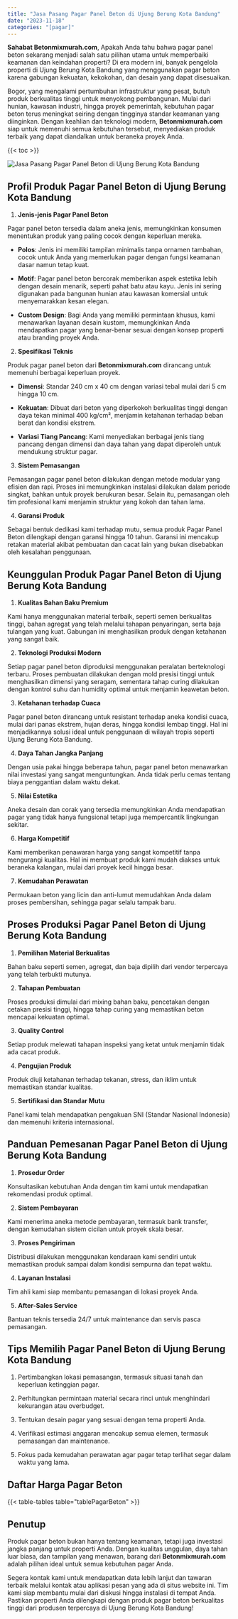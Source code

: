 ```yaml
---
title: "Jasa Pasang Pagar Panel Beton di Ujung Berung Kota Bandung"
date: "2023-11-18"
categories: "[pagar]"
---
```


**Sahabat Betonmixmurah.com**, Apakah Anda tahu bahwa pagar panel beton sekarang menjadi salah satu pilihan utama untuk memperbaiki keamanan dan keindahan properti? Di era modern ini, banyak pengelola properti di Ujung Berung Kota Bandung yang menggunakan pagar beton karena gabungan kekuatan, kekokohan, dan desain yang dapat disesuaikan.  

Bogor, yang mengalami pertumbuhan infrastruktur yang pesat, butuh produk berkualitas tinggi untuk menyokong pembangunan. Mulai dari hunian, kawasan industri, hingga proyek pemerintah, kebutuhan pagar beton terus meningkat seiring dengan tingginya standar keamanan yang diinginkan. Dengan keahlian dan teknologi modern, **Betonmixmurah.com** siap untuk memenuhi semua kebutuhan tersebut, menyediakan produk terbaik yang dapat diandalkan untuk beraneka proyek Anda.

{{< toc >}}

![Jasa Pasang Pagar Panel Beton di Ujung Berung Kota Bandung](/images/pagar/pagar-beton-15.jpg)

## Profil Produk Pagar Panel Beton di Ujung Berung Kota Bandung

1. **Jenis-jenis Pagar Panel Beton**  

Pagar panel beton tersedia dalam aneka jenis, memungkinkan konsumen menentukan produk yang paling cocok dengan keperluan mereka.  

- **Polos**: Jenis ini memiliki tampilan minimalis tanpa ornamen tambahan, cocok untuk Anda yang memerlukan pagar dengan fungsi keamanan dasar namun tetap kuat.  

- **Motif**: Pagar panel beton bercorak memberikan aspek estetika lebih dengan desain menarik, seperti pahat batu atau kayu. Jenis ini sering digunakan pada bangunan hunian atau kawasan komersial untuk menyemarakkan kesan elegan.  

- **Custom Design**: Bagi Anda yang memiliki permintaan khusus, kami menawarkan layanan desain kustom, memungkinkan Anda mendapatkan pagar yang benar-benar sesuai dengan konsep properti atau branding proyek Anda.  

2. **Spesifikasi Teknis**  

Produk pagar panel beton dari **Betonmixmurah.com** dirancang untuk memenuhi berbagai keperluan proyek.  

- **Dimensi**: Standar 240 cm x 40 cm dengan variasi tebal mulai dari 5 cm hingga 10 cm.  

- **Kekuatan**: Dibuat dari beton yang diperkokoh berkualitas tinggi dengan daya tekan minimal 400 kg/cm², menjamin ketahanan terhadap beban berat dan kondisi ekstrem.  

- **Variasi Tiang Pancang**: Kami menyediakan berbagai jenis tiang pancang dengan dimensi dan daya tahan yang dapat diperoleh untuk mendukung struktur pagar.  

3. **Sistem Pemasangan**  

Pemasangan pagar panel beton dilakukan dengan metode modular yang efisien dan rapi. Proses ini memungkinkan instalasi dilakukan dalam periode singkat, bahkan untuk proyek berukuran besar. Selain itu, pemasangan oleh tim profesional kami menjamin struktur yang kokoh dan tahan lama.  

4. **Garansi Produk**  

Sebagai bentuk dedikasi kami terhadap mutu, semua produk Pagar Panel Beton dilengkapi dengan garansi hingga 10 tahun. Garansi ini mencakup retakan material akibat pembuatan dan cacat lain yang bukan disebabkan oleh kesalahan penggunaan.

## Keunggulan Produk Pagar Panel Beton di Ujung Berung Kota Bandung 

1. **Kualitas Bahan Baku Premium**  

Kami hanya menggunakan material terbaik, seperti semen berkualitas tinggi, bahan agregat yang telah melalui tahapan penyaringan, serta baja tulangan yang kuat. Gabungan ini menghasilkan produk dengan ketahanan yang sangat baik.  

2. **Teknologi Produksi Modern**  

Setiap pagar panel beton diproduksi menggunakan peralatan berteknologi terbaru. Proses pembuatan dilakukan dengan mold presisi tinggi untuk menghasilkan dimensi yang seragam, sementara tahap curing dilakukan dengan kontrol suhu dan humidity optimal untuk menjamin keawetan beton.  

3. **Ketahanan terhadap Cuaca**  

Pagar panel beton dirancang untuk resistant terhadap aneka kondisi cuaca, mulai dari panas ekstrem, hujan deras, hingga kondisi lembap tinggi. Hal ini menjadikannya solusi ideal untuk penggunaan di wilayah tropis seperti Ujung Berung Kota Bandung.  

4. **Daya Tahan Jangka Panjang**  

Dengan usia pakai hingga beberapa tahun, pagar panel beton menawarkan nilai investasi yang sangat menguntungkan. Anda tidak perlu cemas tentang biaya penggantian dalam waktu dekat.  

5. **Nilai Estetika**  

Aneka desain dan corak yang tersedia memungkinkan Anda mendapatkan pagar yang tidak hanya fungsional tetapi juga mempercantik lingkungan sekitar.  

6. **Harga Kompetitif**  

Kami memberikan penawaran harga yang sangat kompetitif tanpa mengurangi kualitas. Hal ini membuat produk kami mudah diakses untuk beraneka kalangan, mulai dari proyek kecil hingga besar.  

7. **Kemudahan Perawatan**  

Permukaan beton yang licin dan anti-lumut memudahkan Anda dalam proses pembersihan, sehingga pagar selalu tampak baru.

## Proses Produksi Pagar Panel Beton di Ujung Berung Kota Bandung

1. **Pemilihan Material Berkualitas**  

Bahan baku seperti semen, agregat, dan baja dipilih dari vendor terpercaya yang telah terbukti mutunya.

2. **Tahapan Pembuatan**  

Proses produksi dimulai dari mixing bahan baku, pencetakan dengan cetakan presisi tinggi, hingga tahap curing yang memastikan beton mencapai kekuatan optimal.

3. **Quality Control**  

Setiap produk melewati tahapan inspeksi yang ketat untuk menjamin tidak ada cacat produk.

4. **Pengujian Produk**  

Produk diuji ketahanan terhadap tekanan, stress, dan iklim untuk memastikan standar kualitas.

5. **Sertifikasi dan Standar Mutu**  

Panel kami telah mendapatkan pengakuan SNI (Standar Nasional Indonesia) dan memenuhi kriteria internasional.

## Panduan Pemesanan Pagar Panel Beton di Ujung Berung Kota Bandung

1. **Prosedur Order**  

Konsultasikan kebutuhan Anda dengan tim kami untuk mendapatkan rekomendasi produk optimal.

2. **Sistem Pembayaran**  

Kami menerima aneka metode pembayaran, termasuk bank transfer, dengan kemudahan sistem cicilan untuk proyek skala besar.

3. **Proses Pengiriman**  

Distribusi dilakukan menggunakan kendaraan kami sendiri untuk memastikan produk sampai dalam kondisi sempurna dan tepat waktu.

4. **Layanan Instalasi**  

Tim ahli kami siap membantu pemasangan di lokasi proyek Anda.

5. **After-Sales Service**  

Bantuan teknis tersedia 24/7 untuk maintenance dan servis pasca pemasangan.

## Tips Memilih Pagar Panel Beton di Ujung Berung Kota Bandung

1. Pertimbangkan lokasi pemasangan, termasuk situasi tanah dan keperluan ketinggian pagar.  

2. Perhitungkan permintaan material secara rinci untuk menghindari kekurangan atau overbudget.  

3. Tentukan desain pagar yang sesuai dengan tema properti Anda.  

4. Verifikasi estimasi anggaran mencakup semua elemen, termasuk pemasangan dan maintenance.  

5. Fokus pada kemudahan perawatan agar pagar tetap terlihat segar dalam waktu yang lama.

## Daftar Harga Pagar Beton

{{< table-tables table="tablePagarBeton" >}}

## Penutup

Produk pagar beton bukan hanya tentang keamanan, tetapi juga investasi jangka panjang untuk properti Anda. Dengan kualitas unggulan, daya tahan luar biasa, dan tampilan yang menawan, barang dari **Betonmixmurah.com** adalah pilihan ideal untuk semua kebutuhan pagar Anda.  

Segera kontak kami untuk mendapatkan data lebih lanjut dan tawaran terbaik melalui kontak atau aplikasi pesan yang ada di situs website ini. Tim kami siap membantu mulai dari diskusi hingga instalasi di tempat Anda. Pastikan properti Anda dilengkapi dengan produk pagar beton berkualitas tinggi dari produsen terpercaya di Ujung Berung Kota Bandung!